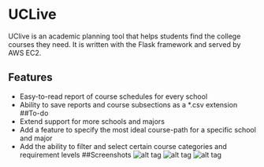 # UCLive
UClive is an academic planning tool that helps students find the college courses they need. It is written with the Flask framework and served by AWS EC2.
## Features
* Easy-to-read report of course schedules for every school
* Ability to save reports and course subsections as a *.csv extension
##To-do
* Extend support for more schools and majors
* Add a feature to specify the most ideal course-path for a specific school and major
* Add the ability to filter and select certain course categories and requirement levels
##Screenshots
![alt tag](http://www.ayakov.com/references/examplehome.png)
![alt tag](http://www.ayakov.com/references/examplereports.png)
![alt tag](http://www.ayakov.com/references/examplecsv.png)
